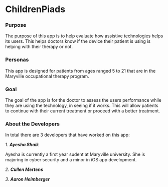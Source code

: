 # ChildrenPiads


### Purpose
 <p>The purpose of this app is to help evaluate how assistive technologies helps its users. This helps doctors know if the device their patient is using is helping with their therapy or not.</p>
 
### Personas
 <p>This app is designed for patients from ages ranged 5 to 21 that are in the Maryville occupational therapy program.</p>
 
### Goal
  <p>The goal of the app is for the doctor to assess the users performance while they are using the technology, in seeing if it works. This will allow patients to continue with their current treatment or proceed with a better treatment.</p>
  
### About the Developers
  <p>In total there are 3 developers that have worked on this app:</p>
  <i>1. <b>Ayesha Shaik</b></i>
  <p> Ayesha is currently a first year sudent at Maryville university. She is majoring in cyber security and a minor in iOS app development.</p>
  
  <i>2. <b>Cullen Mertens</b></i>
  <p></p>
  <i>3. <b>Aaron Heimberger</b></i>
  <p></p>
